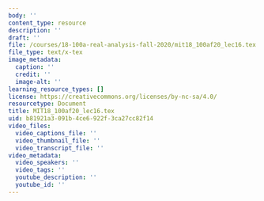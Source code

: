 ```yaml
---
body: ''
content_type: resource
description: ''
draft: ''
file: /courses/18-100a-real-analysis-fall-2020/mit18_100af20_lec16.tex
file_type: text/x-tex
image_metadata:
  caption: ''
  credit: ''
  image-alt: ''
learning_resource_types: []
license: https://creativecommons.org/licenses/by-nc-sa/4.0/
resourcetype: Document
title: MIT18_100af20_lec16.tex
uid: b81921a3-091b-4ce6-922f-3ca27cc82f14
video_files:
  video_captions_file: ''
  video_thumbnail_file: ''
  video_transcript_file: ''
video_metadata:
  video_speakers: ''
  video_tags: ''
  youtube_description: ''
  youtube_id: ''
---
```

